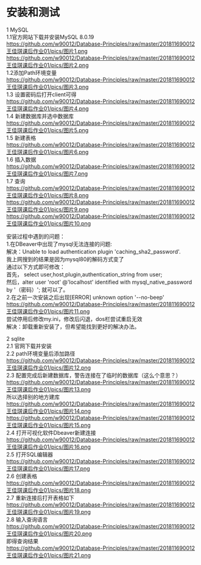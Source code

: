 安装和测试
=========
1 MySQL</br>
1.1官方网站下载并安装MySQL 8.0.19</br>
https://github.com/w90012/Database-Principles/raw/master/201811690012王佳琪课后作业01/pics/图片1.png</br>
https://github.com/w90012/Database-Principles/raw/master/201811690012王佳琪课后作业01/pics/图片2.png</br>
1.2添加Path环境变量</br>
https://github.com/w90012/Database-Principles/raw/master/201811690012王佳琪课后作业01/pics/图片3.png</br>
1.3 设置密码后打开client可得</br>
https://github.com/w90012/Database-Principles/raw/master/201811690012王佳琪课后作业01/pics/图片4.png</br>
1.4 新建数据库并选中数据库</br>
https://github.com/w90012/Database-Principles/raw/master/201811690012王佳琪课后作业01/pics/图片5.png</br>
1.5 新建表格</br>
https://github.com/w90012/Database-Principles/raw/master/201811690012王佳琪课后作业01/pics/图片6.png</br>
1.6 插入数据</br>
https://github.com/w90012/Database-Principles/raw/master/201811690012王佳琪课后作业01/pics/图片7.png</br>
1.7 查询</br>
https://github.com/w90012/Database-Principles/raw/master/201811690012王佳琪课后作业01/pics/图片8.png</br>
https://github.com/w90012/Database-Principles/raw/master/201811690012王佳琪课后作业01/pics/图片9.png</br>
https://github.com/w90012/Database-Principles/raw/master/201811690012王佳琪课后作业01/pics/图片10.png</br>

安装过程中遇到的问题：</br>
1.在DBeaver中出现了mysql无法连接的问题:</br>
解决：Unable to load authentication plugin 'caching_sha2_password'.</br>
我上网搜到的结果是因为mysql80的解码方式变了</br>
通过以下方式即可修改：</br>
首先， select user,host,plugin,authentication_string from user;</br>
然后，alter user 'root' @'localhost' identified with mysql_native_password by '（密码）';
就可以了。</br>
2.在之前一次安装之后出现[ERROR] unknown option '--no-beep'</br>
https://github.com/w90012/Database-Principles/raw/master/201811690012王佳琪课后作业01/pics/图片11.png</br>
尝试停用后修改my.ini，修改后闪退，dos栏尝试重启无效</br>
解决：卸载重新安装了，但希望能找到更好的解决办法。</br>


2 sqlite</br>
2.1 官网下载并安装</br>
2.2 path环境变量后添加路径</br>
https://github.com/w90012/Database-Principles/raw/master/201811690012王佳琪课后作业01/pics/图片12.png</br>
2.3 配置完成后新建数据库，警告连接在了临时的数据库（这么个意思？）</br>
https://github.com/w90012/Database-Principles/raw/master/201811690012王佳琪课后作业01/pics/图片13.png</br>
所以选择别的地方建库</br>
https://github.com/w90012/Database-Principles/raw/master/201811690012王佳琪课后作业01/pics/图片14.png</br>
https://github.com/w90012/Database-Principles/raw/master/201811690012王佳琪课后作业01/pics/图片15.png</br>
2.4 打开可视化软件Dbeaver新建连接</br>
https://github.com/w90012/Database-Principles/raw/master/201811690012王佳琪课后作业01/pics/图片16.png</br>
2.5 打开SQL编辑器</br>
https://github.com/w90012/Database-Principles/raw/master/201811690012王佳琪课后作业01/pics/图片17.png</br>
2.6 创建表格</br>
https://github.com/w90012/Database-Principles/raw/master/201811690012王佳琪课后作业01/pics/图片18.png</br>
2.7 重新连接后打开表格如下</br>
https://github.com/w90012/Database-Principles/raw/master/201811690012王佳琪课后作业01/pics/图片19.png</br>
2.8 输入查询语言</br>
https://github.com/w90012/Database-Principles/raw/master/201811690012王佳琪课后作业01/pics/图片20.png</br>
即得查询结果</br>
https://github.com/w90012/Database-Principles/raw/master/201811690012王佳琪课后作业01/pics/图片21.png</br>

